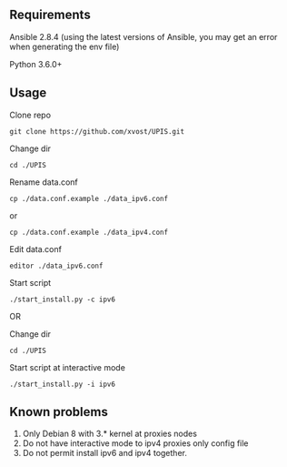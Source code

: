 

## Requirements

Ansible 2.8.4 (using the latest versions of Ansible, you may get an error when generating the env file)

Python 3.6.0+

## Usage

Clone repo
```
git clone https://github.com/xvost/UPIS.git
```
Change dir
```
cd ./UPIS
```
Rename data.conf
```
cp ./data.conf.example ./data_ipv6.conf
```
or
```
cp ./data.conf.example ./data_ipv4.conf
```
Edit data.conf
```
editor ./data_ipv6.conf
```
Start script
```
./start_install.py -c ipv6
```

OR

Change dir
```
cd ./UPIS
```
Start script at interactive mode
```
./start_install.py -i ipv6
```

## Known problems

1. Only Debian 8 with 3.* kernel at proxies nodes
2. Do not have interactive mode to ipv4 proxies only config file
3. Do not permit install ipv6 and ipv4 together.
